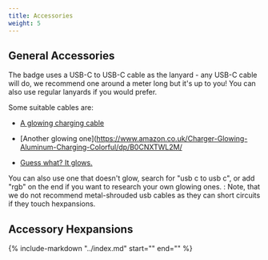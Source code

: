 ```yaml
---
title: Accessories
weight: 5
---
```


## General Accessories

The badge uses a USB-C to USB-C cable as the lanyard - any USB-C cable will do, we recommend one around a meter long but it's up to you! You can also use regular lanyards if you would prefer.

Some suitable cables are:

- [A glowing charging cable](https://www.amazon.co.uk/Charging-iPhone-Samsung-Galaxy-Laptops/dp/B0CQ2ZY9M6/)
  
- [Another glowing one](https://www.amazon.co.uk/Charger-Glowing-Aluminum-Charging-Colorful/dp/B0CNXTWL2M/
  
- [Guess what? It glows.](https://www.amazon.co.uk/Sikai-Charger-Charging-Braeathing-Compatible/dp/B0BVW12VJ3/)

You can also use one that doesn't glow, search for "usb c to usb c", or add "rgb" on the end if you want to research your own glowing ones.
: Note, that we do not recommend metal-shrouded usb cables as they can short circuits if they touch hexpansions.

## Accessory Hexpansions

<div class="scroll-container">
{%
   include-markdown "../index.md"
   start="<!--hexpansions-start-->"
   end="<!--hexpansions-end-->"
%}
</div>


